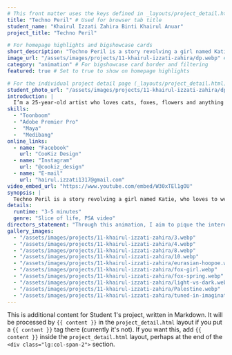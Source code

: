 ```yaml
---
# This front matter uses the keys defined in _layouts/project_detail.html
title: "Techno Peril" # Used for browser tab title
student_name: "Khairul Izzati Zahira Binti Khairul Anuar"
project_title: "Techno Peril"

# For homepage highlights and bigshowcase cards
short_description: "Techno Peril is a story revolving a girl named Katie, who loves to wear her headphone all day long."
image_url: "/assets/images/projects/11-khairul-izzati-zahira/dp.webp" # Card image
category: "animation" # For bigshowcase card border and filtering
featured: true # Set to true to show on homepage highlights

# For the individual project detail page (_layouts/project_detail.html)
student_photo_url: "/assets/images/projects/11-khairul-izzati-zahira/dp.webp"
introduction: |
  I’m a 25-year-old artist who loves cats, foxes, flowers and anything fluffy. My favourite style of drawing is simplicity and a bit Islamic but I still love to venture more styles and using various mediums.
skills:
  - "Toonboom"
  - "Adobe Premier Pro"
  -  "Maya"
  -  "Medibang"
online_links:
  - name: "Facebook"
    url: "CooKiz Design"
  - name: "Instagram"
    url: "@cookiz_design"
  - name: "E-mail"
    url: "hairul.izzati1317@gmail.com"
video_embed_url: "https://www.youtube.com/embed/W30xTEl1gOU"
synopsis: |
  Techno Peril is a story revolving a girl named Katie, who loves to wear her headphone all day long.
details:
  runtime: "3-5 minutes"
  genre: "Slice of life, PSA video"
directors_statement: "Through this animation, I aim to pique the interest of the audiences with how they can relate the animation in their everyday lifestyle. The objective of this project is to remind the viewers of the importance to always be aware of the surrounding. Additionally, the animation also highlights the significance of always keep in mind what other people had advise us especially if the advice is regarding to safety."
gallery_images:
  - "/assets/images/projects/11-khairul-izzati-zahira/3.webp"
  - "/assets/images/projects/11-khairul-izzati-zahira/4.webp"
  - "/assets/images/projects/11-khairul-izzati-zahira/8.webp"
  - "/assets/images/projects/11-khairul-izzati-zahira/10.webp"
  - "/assets/images/projects/11-khairul-izzati-zahira/eurasian-hoopoe.webp"
  - "/assets/images/projects/11-khairul-izzati-zahira/fox-girl.webp"
  - "/assets/images/projects/11-khairul-izzati-zahira/fox-spring.webp"
  - "/assets/images/projects/11-khairul-izzati-zahira/light-vs-dark.webp"
  - "/assets/images/projects/11-khairul-izzati-zahira/Palestine.webp"
  - "/assets/images/projects/11-khairul-izzati-zahira/tuned-in-imagination.webp"
---
```

<!-- You can add more content here in Markdown if needed, it will appear after the gallery -->
This is additional content for Student 1's project, written in Markdown.
It will be processed by `{{ content }}` in the `project_detail.html` layout if you put a `{{ content }}` tag there (currently it's not).
If you want this, add `{{ content }}` inside the `project_detail.html` layout, perhaps at the end of the `<div class="lg:col-span-2">` section.